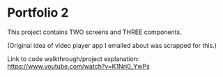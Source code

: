 # Portfolio 2
 
This project contains TWO screens and THREE components.

(Original idea of video player app I emailed about was scrapped for this.)

Link to code walkthrough/project explanation:
https://www.youtube.com/watch?v=K1Nri0_YwPs
